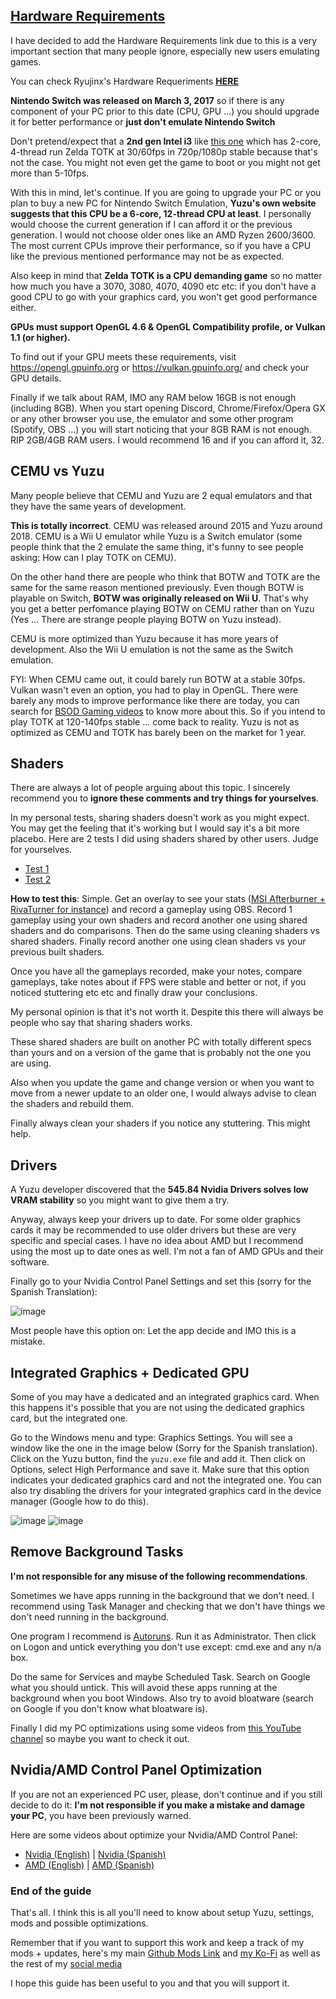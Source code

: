 ## [Hardware Requirements](https://i.imgur.com/sqsL5CD.png)

I have decided to add the Hardware Requirements link due to this is a very important section that many people ignore, especially new users emulating games.

You can check Ryujinx's Hardware Requeriments **[HERE](https://github.com/Ryujinx/Ryujinx/wiki/Ryujinx-Setup-&-Configuration-Guide#system-requirements)**

**Nintendo Switch was released on March 3, 2017** so if there is any component of your PC prior to this date (CPU, GPU ...) you should upgrade it for better performance or **just don't emulate Nintendo Switch**

Don't pretend/expect that a **2nd gen Intel i3** like [this one](https://www.intel.la/content/www/xl/es/products/sku/53426/intel-core-i32120-processor-3m-cache-3-30-ghz/specifications.html) which has 2-core, 4-thread run Zelda TOTK at 30/60fps in 720p/1080p stable because that's not the case. You might not even get the game to boot or you might not get more than 5-10fps.

With this in mind, let's continue. If you are going to upgrade your PC or you plan to buy a new PC for Nintendo Switch Emulation, **Yuzu's own website suggests that this CPU be a 6-core, 12-thread CPU at least**. I personally would choose the current generation if I can afford it or the previous generation. I would not choose older ones like an AMD Ryzen 2600/3600. The most current CPUs improve their performance, so if you have a CPU like the previous mentioned performance may not be as expected.

Also keep in mind that **Zelda TOTK is a CPU demanding game** so no matter how much you have a 3070, 3080, 4070, 4090 etc etc: if you don't have a good CPU to go with your graphics card, you won't get good performance either.

**GPUs must support OpenGL 4.6 & OpenGL Compatibility profile, or Vulkan 1.1 (or higher).**

To find out if your GPU meets these requirements, visit https://opengl.gpuinfo.org or https://vulkan.gpuinfo.org/ and check your GPU details.

Finally if we talk about RAM, IMO any RAM below 16GB is not enough (including 8GB). When you start opening Discord, Chrome/Firefox/Opera GX or any other browser you use, the emulator and some other program (Spotify, OBS ...) you will start noticing that your 8GB RAM is not enough. RIP 2GB/4GB RAM users. I would recommend 16 and if you can afford it, 32.

## CEMU vs Yuzu

Many people believe that CEMU and Yuzu are 2 equal emulators and that they have the same years of development. 

**This is totally incorrect**. CEMU was released around 2015 and Yuzu around 2018. CEMU is a Wii U emulator while Yuzu is a Switch emulator (some people think that the 2 emulate the same thing, it's funny to see people asking: How can I play TOTK on CEMU).

On the other hand there are people who think that BOTW and TOTK are the same for the same reason mentioned previously. Even though BOTW is playable on Switch,  **BOTW was originally released on Wii U**. That's why you get a better perfomance playing BOTW on CEMU rather than on Yuzu (Yes ... There are strange people playing BOTW on Yuzu instead).

CEMU is more optimized than Yuzu because it has more years of development. Also the Wii U emulation is not the same as the Switch emulation.

FYI: When CEMU came out, it could barely run BOTW at a stable 30fps. Vulkan wasn't even an option, you had to play in OpenGL. There were barely any mods to improve performance like there are today, you can search for [BSOD Gaming videos](https://www.youtube.com/@BSoDGaming/videos) to know more about this. So if you intend to play TOTK at 120-140fps stable ... come back to reality. Yuzu is not as optimized as CEMU and TOTK has barely been on the market for 1 year.

## Shaders

There are always a lot of people arguing about this topic. I sincerely recommend you to **ignore these comments and try things for yourselves**.

In my personal tests, sharing shaders doesn't work as you might expect. You may get the feeling that it's working but I would say it's a bit more placebo. Here are 2 tests I did using shaders shared by other users. Judge for yourselves.

- [Test 1](https://youtu.be/JypO8UBHApk?si=AYgdoCwmF9aGoLxA)
- [Test 2](https://www.youtube.com/watch?v=u3x4ZfvptlM)

**How to test this**: Simple. Get an overlay to see your stats ([MSI Afterburner + RivaTurner for instance](https://www.msi.com/Landing/afterburner/graphics-cards)) and record a gameplay using OBS. Record 1 gameplay using your own shaders and record another one using shared shaders and do comparisons. Then do the same using cleaning shaders vs shared shaders. Finally record another one using clean shaders vs your previous built shaders.

Once you have all the gameplays recorded, make your notes, compare gameplays, take notes about if FPS were stable and better or not, if you noticed stuttering etc etc and finally draw your conclusions.

My personal opinion is that it's not worth it. Despite this there will always be people who say that sharing shaders works.

These shared shaders are built on another PC with totally different specs than yours and on a version of the game that is probably not the one you are using.

Also when you update the game and change version or when you want to move from a newer update to an older one, I would always advise to clean the shaders and rebuild them.

Finally always clean your shaders if you notice any stuttering. This might help.

## Drivers

A Yuzu developer discovered that the **545.84 Nvidia Drivers solves low VRAM stability** so you might want to give them a try.

Anyway, always keep your drivers up to date. For some older graphics cards it may be recommended to use older drivers but these are very specific and special cases. I have no idea about AMD but I recommend using the most up to date ones as well. I'm not a fan of AMD GPUs and their software.

Finally go to your Nvidia Control Panel Settings and set this (sorry for the Spanish Translation):

![image](https://i.imgur.com/xENj0XR.png)

Most people have this option on: Let the app decide and IMO this is a mistake.

## Integrated Graphics + Dedicated GPU

Some of you may have a dedicated and an integrated graphics card. When this happens it's possible that you are not using the dedicated graphics card, but the integrated one.

Go to the Windows menu and type: Graphics Settings. You will see a window like the one in the image below (Sorry for the Spanish translation). Click on the Yuzu button, find the `yuzu.exe` file and add it. Then click on Options, select High Performance and save it. Make sure that this option indicates your dedicated graphics card and not the integrated one. You can also try disabling the drivers for your integrated graphics card in the device manager (Google how to do this).

![image](https://i.imgur.com/SRVvJzo.png)
![image](https://i.imgur.com/zAoeFcT.png)

## Remove Background Tasks

**I'm not responsible for any misuse of the following recommendations**.

Sometimes we have apps running in the background that we don't need. I recommend using Task Manager and checking that we don't have things we don't need running in the background.

One program I recommend is [Autoruns](https://learn.microsoft.com/en-us/sysinternals/downloads/autoruns). Run it as Administrator. Then click on Logon and untick everything you don't use except: cmd.exe and any n/a box.

Do the same for Services and maybe Scheduled Task. Search on Google what you should untick. This will avoid these apps running at the background when you boot Windows. Also try to avoid bloatware (search on Google if you don't know what bloatware is).

Finally I did my PC optimizations using some videos from [this YouTube channel](https://www.youtube.com/@FR33THY/videos) so maybe you want to check it out.

## Nvidia/AMD Control Panel Optimization

If you are not an experienced PC user, please, don't continue and if you still decide to do it: **I'm not responsible if you make a mistake and damage your PC**, you have been previously warned.

Here are some videos about optimize your Nvidia/AMD Control Panel:

- [Nvidia (English)](https://www.youtube.com/watch?v=uNUyF-d0oa4) | [Nvidia (Spanish)](https://youtu.be/BNKC7U6OHfo?si=KCsVgSZ7XEMFD0vd)
- [AMD (English)](https://youtu.be/wQE5neY1Xlc?si=kYhMrEQrnoqT9KP7) | [AMD (Spanish)](https://youtu.be/B_Kb-AjLu5g?si=GWi7CpVm7etACA3X)

### End of the guide

That's all. I think this is all you'll need to know about setup Yuzu, settings, mods and possible optimizations.

Remember that if you want to support this work and keep a track of my mods + updates, here's my main [Github Mods Link](https://github.com/StevensND/switch-port-mods) and [my Ko-Fi](https://ko-fi.com/stevenss) as well as the rest of my [social media](https://linktr.ee/stevenssv2)

I hope this guide has been useful to you and that you will support it.